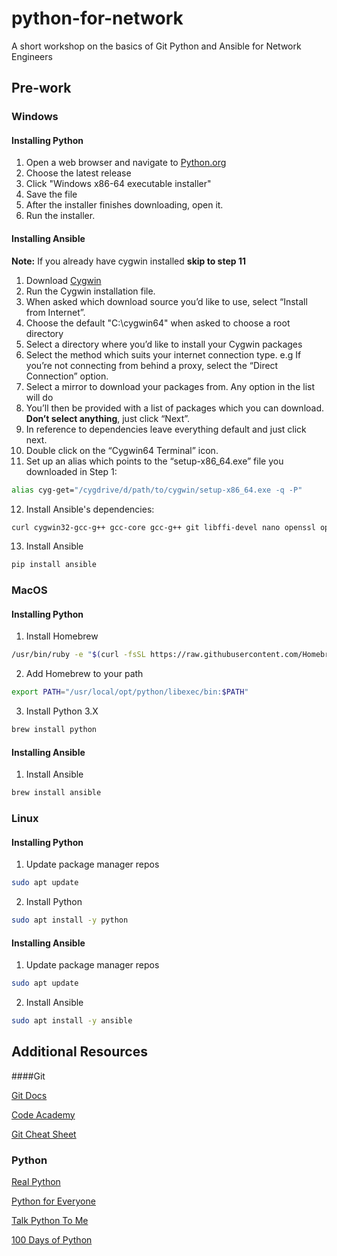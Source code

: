 # python-for-network
A short workshop on the basics of Git Python and Ansible for Network Engineers

## Pre-work

### Windows

#### Installing Python

1. Open a web browser and navigate to [Python.org](https://www.python.org/downloads/windows/)
2. Choose the latest release
3. Click "Windows x86-64 executable installer"
4. Save the file
5. After the installer finishes downloading, open it.
6. Run the installer.

#### Installing Ansible

**Note:** If you already have cygwin installed **skip to step 11** 
1. Download [Cygwin](https://cygwin.com/install.html)
2. Run the Cygwin installation file.
3. When asked which download source you’d like to use, select “Install from Internet”.
4. Choose the default "C:\cygwin64" when asked to choose a root directory
5. Select a directory where you’d like to install your Cygwin packages
6. Select the method which suits your internet connection type. e.g If you’re not connecting from behind a proxy, select the “Direct Connection” option.
7. Select a mirror to download your packages from. Any option in the list will do
8. You’ll then be provided with a list of packages which you can download. **Don’t select anything**, just click “Next”. 
9. In reference to dependencies leave everything default and just click next. 
10. Double click on the “Cygwin64 Terminal” icon.
11. Set up an alias which points to the “setup-x86_64.exe” file you downloaded in Step 1: 
```bash
alias cyg-get="/cygdrive/d/path/to/cygwin/setup-x86_64.exe -q -P"
```

12. Install Ansible's dependencies:
```bash
curl cygwin32-gcc-g++ gcc-core gcc-g++ git libffi-devel nano openssl openssl-devel python-crypto python2 python2-devel python2-openssl python2-pip python2-setuptools tree
```

13. Install Ansible
```bash
pip install ansible
```

### **MacOS**

#### Installing Python

1. Install Homebrew
```bash
/usr/bin/ruby -e "$(curl -fsSL https://raw.githubusercontent.com/Homebrew/install/master/install)"
```
2. Add Homebrew to your path
```bash
export PATH="/usr/local/opt/python/libexec/bin:$PATH"
```
 3. Install Python 3.X
 ```bash
 brew install python
 ```

#### Installing Ansible

1. Install Ansible
```bash
brew install ansible
```

### **Linux**

#### Installing Python

1. Update package manager repos
```bash
sudo apt update
```

2. Install Python
```bash
sudo apt install -y python
```

#### Installing Ansible

1. Update package manager repos
```bash
sudo apt update
```

2. Install Ansible
```bash
sudo apt install -y ansible
```



## Additional Resources

####Git

[Git Docs](https://git-scm.com/docs/gittutorial)

[Code Academy](https://www.codecademy.com/learn/learn-git)

[Git Cheat Sheet](https://education.github.com/git-cheat-sheet-education.pdf)


### Python

[Real Python](https://realpython.com/)

[Python for Everyone](https://www.coursera.org/specializations/python)

[Talk Python To Me](https://talkpython.fm/)

[100 Days of Python](https://training.talkpython.fm/courses/explore_100days_in_python/100-days-of-code-in-python)


